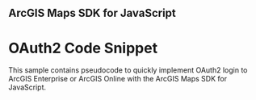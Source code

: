 ## ArcGIS Maps SDK for JavaScript
# OAuth2 Code Snippet

This sample contains pseudocode to quickly implement OAuth2 login to ArcGIS Enterprise or ArcGIS Online with the ArcGIS Maps SDK for JavaScript.